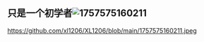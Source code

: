 ## 只是一个初学者![1757575160211](https://github.com/user-attachments/assets/2fc16902-c40f-45c4-a894-82218718dfe5)

https://github.com/xl1206/XL1206/blob/main/1757575160211.jpeg
<!--![1757575160211](https://github.com/user-attachments/assets/35703e81-b25f-45b4-a516-37fdf407d25d)

**xl1206/XL1206** is a ✨ _special_ ✨ repository because its `README.md` (this file) appears on your GitHub profile.

Here are some ideas to get you started:


- 🔭 I’m currently working on ...
- 🌱 I’m currently learning ...
- 👯 I’m looking to collaborate on ...
- 🤔 I’m looking for help with ...
- 💬 Ask me about ...
- 📫 How to reach me: ...
- 😄 Pronouns: ...
- ⚡ Fun fact: ...
-->
